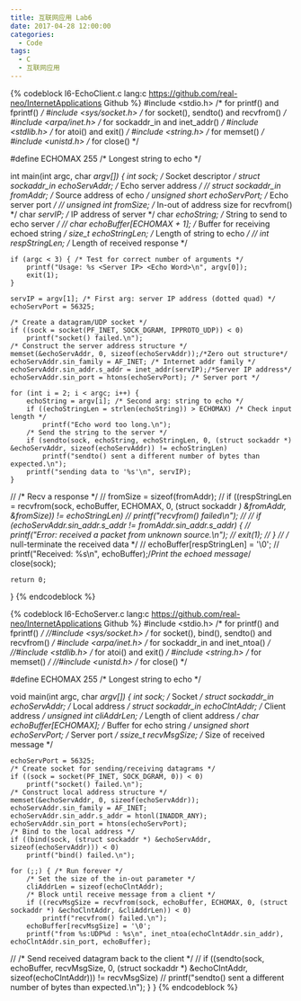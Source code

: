```yaml
---
title: 互联网应用 Lab6
date: 2017-04-28 12:00:00
categories:
  - Code
tags:
  - C
  - 互联网应用
---
```


{% codeblock l6-EchoClient.c lang:c https://github.com/real-neo/InternetApplications Github %}
#include <stdio.h> /* for printf() and fprintf() */
#include <sys/socket.h> /* for socket(), sendto() and recvfrom() */
#include <arpa/inet.h> /* for sockaddr_in and inet_addr() */
#include <stdlib.h> /* for atoi() and exit() */
#include <string.h> /* for memset() */
#include <unistd.h> /* for close() */

#define ECHOMAX 255 /* Longest string to echo */

int main(int argc, char *argv[]) {
	int sock; /* Socket descriptor */
	struct sockaddr_in echoServAddr; /* Echo server address */
//	struct sockaddr_in fromAddr; /* Source address of echo */
	unsigned short echoServPort; /* Echo server port */
//	unsigned int fromSize; /* In-out of address size for recvfrom() */
	char *servIP; /* IP address of server */
	char *echoString; /* String to send to echo server */
//	char echoBuffer[ECHOMAX + 1]; /* Buffer for receiving echoed string */
	size_t echoStringLen; /* Length of string to echo */
//	int respStringLen; /* Length of received response */

	if (argc < 3) { /* Test for correct number of arguments */
		printf("Usage: %s <Server IP> <Echo Word>\n", argv[0]);
		exit(1);
	}

	servIP = argv[1]; /* First arg: server IP address (dotted quad) */
	echoServPort = 56325;

	/* Create a datagram/UDP socket */
	if ((sock = socket(PF_INET, SOCK_DGRAM, IPPROTO_UDP)) < 0)
		printf("socket() failed.\n");
	/* Construct the server address structure */
	memset(&echoServAddr, 0, sizeof(echoServAddr));/*Zero out structure*/
	echoServAddr.sin_family = AF_INET; /* Internet addr family */
	echoServAddr.sin_addr.s_addr = inet_addr(servIP);/*Server IP address*/
	echoServAddr.sin_port = htons(echoServPort); /* Server port */

	for (int i = 2; i < argc; i++) {
		echoString = argv[i]; /* Second arg: string to echo */
		if ((echoStringLen = strlen(echoString)) > ECHOMAX) /* Check input length */
			printf("Echo word too long.\n");
		/* Send the string to the server */
		if (sendto(sock, echoString, echoStringLen, 0, (struct sockaddr *) &echoServAddr, sizeof(echoServAddr)) != echoStringLen)
			printf("sendto() sent a different number of bytes than expected.\n");
		printf("sending data to '%s'\n", servIP);
	}

//	/* Recv a response */
//	fromSize = sizeof(fromAddr);
//	if ((respStringLen = recvfrom(sock, echoBuffer, ECHOMAX, 0, (struct sockaddr *) &fromAddr, &fromSize)) != echoStringLen)
//		printf("recvfrom() failed\n");
//
//	if (echoServAddr.sin_addr.s_addr != fromAddr.sin_addr.s_addr) {
//		printf("Error: received a packet from unknown source.\n");
//		exit(1);
//	}
//	/* null-terminate the received data */
//	echoBuffer[respStringLen] = '\0';
//	printf("Received: %s\n", echoBuffer);/*Print the echoed message*/
	close(sock);

	return 0;
}
{% endcodeblock %}
<!--more-->
{% codeblock l6-EchoServer.c lang:c https://github.com/real-neo/InternetApplications Github %}
#include <stdio.h> /* for printf() and fprintf() */
//#include <sys/socket.h> /* for socket(), bind(), sendto() and recvfrom() */
#include <arpa/inet.h> /* for sockaddr_in and inet_ntoa() */
//#include <stdlib.h> /* for atoi() and exit() */
#include <string.h> /* for memset() */
//#include <unistd.h> /* for close() */

#define ECHOMAX 255 /* Longest string to echo */

void main(int argc, char *argv[]) {
	int sock; /* Socket */
	struct sockaddr_in echoServAddr; /* Local address */
	struct sockaddr_in echoClntAddr; /* Client address */
	unsigned int cliAddrLen; /* Length of client address */
	char echoBuffer[ECHOMAX]; /* Buffer for echo string */
	unsigned short echoServPort; /* Server port */
	ssize_t recvMsgSize; /* Size of received message */

	echoServPort = 56325;
	/* Create socket for sending/receiving datagrams */
	if ((sock = socket(PF_INET, SOCK_DGRAM, 0)) < 0)
		printf("socket() failed.\n");
	/* Construct local address structure */
	memset(&echoServAddr, 0, sizeof(echoServAddr));
	echoServAddr.sin_family = AF_INET;
	echoServAddr.sin_addr.s_addr = htonl(INADDR_ANY);
	echoServAddr.sin_port = htons(echoServPort);
	/* Bind to the local address */
	if ((bind(sock, (struct sockaddr *) &echoServAddr, sizeof(echoServAddr))) < 0)
		printf("bind() failed.\n");

	for (;;) { /* Run forever */
		/* Set the size of the in-out parameter */
		cliAddrLen = sizeof(echoClntAddr);
		/* Block until receive message from a client */
		if ((recvMsgSize = recvfrom(sock, echoBuffer, ECHOMAX, 0, (struct sockaddr *) &echoClntAddr, &cliAddrLen)) < 0)
			printf("recvfrom() failed.\n");
		echoBuffer[recvMsgSize] = '\0';
		printf("from %s:UDP%d : %s\n", inet_ntoa(echoClntAddr.sin_addr), echoClntAddr.sin_port, echoBuffer);
//		/* Send received datagram back to the client */
//		if ((sendto(sock, echoBuffer, recvMsgSize, 0, (struct sockaddr *) &echoClntAddr, sizeof(echoClntAddr))) != recvMsgSize)
//			printf("sendto() sent a different number of bytes than expected.\n");
	}
}
{% endcodeblock %}
